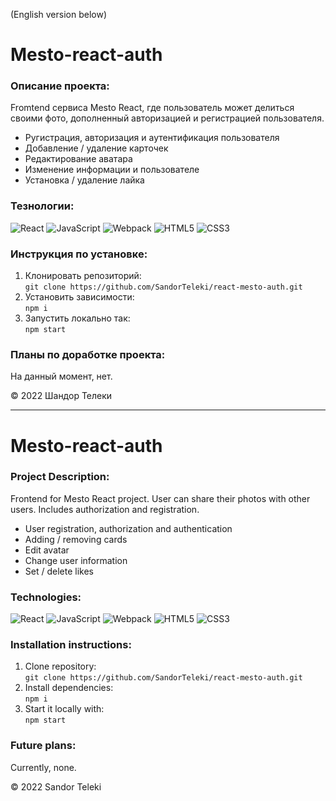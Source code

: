 (English version below)

# Mesto-react-auth

### Описание проекта:
Fromtend сервиса Mesto React, где пользователь может делиться своими фото, дополненный авторизацией и регистрацией пользователя.

- Ругистрация, авторизация и аутентификация пользователя
- Добавление / удаление карточек 
- Редактирование аватара
- Изменение информации и пользователе 
- Установка / удаление лайка

### Тезнологии:
![React](https://img.shields.io/badge/-React-090909?style=for-the-badge&logo=React)
![JavaScript](https://img.shields.io/badge/-JavaScript-090909?style=for-the-badge&logo=JavaScript)
![Webpack](https://img.shields.io/badge/-Webpack-090909?style=for-the-badge&logo=Webpack)
![HTML5](https://img.shields.io/badge/-HTML5-090909?style=for-the-badge&logo=HTML5)
![CSS3](https://img.shields.io/badge/-CSS3-090909?style=for-the-badge&logo=CSS3)

### Инструкция по установке:

1. Клонировать репозиторий:  
`git clone https://github.com/SandorTeleki/react-mesto-auth.git`
2. Установить зависимости:  
`npm i`
3. Запустить локально так:  
`npm start`

### Планы по доработке проекта:
На данный момент, нет.

&copy; 2022 Шандор Телеки

-------------------

# Mesto-react-auth

### Project Description:
Frontend for Mesto React project. User can share their photos with other users. Includes authorization and registration.

- User registration, authorization and authentication
- Adding / removing cards 
- Edit avatar
- Change user information 
- Set / delete likes

### Technologies:
![React](https://img.shields.io/badge/-React-090909?style=for-the-badge&logo=React)
![JavaScript](https://img.shields.io/badge/-JavaScript-090909?style=for-the-badge&logo=JavaScript)
![Webpack](https://img.shields.io/badge/-Webpack-090909?style=for-the-badge&logo=Webpack)
![HTML5](https://img.shields.io/badge/-HTML5-090909?style=for-the-badge&logo=HTML5)
![CSS3](https://img.shields.io/badge/-CSS3-090909?style=for-the-badge&logo=CSS3)

### Installation instructions:

1. Clone repository:  
`git clone https://github.com/SandorTeleki/react-mesto-auth.git`
2. Install dependencies:  
`npm i`
3. Start it locally with:  
`npm start`

### Future plans:
Currently, none.

&copy; 2022 Sandor Teleki
